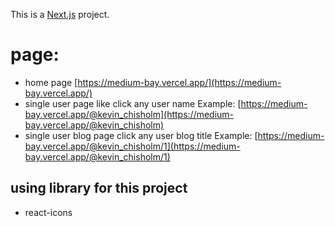 This is a [Next.js](https://nextjs.org/) project.

# page:
 - home page [https://medium-bay.vercel.app/](https://medium-bay.vercel.app/)
 - single user page like click any user name Example: [https://medium-bay.vercel.app/@kevin_chisholm](https://medium-bay.vercel.app/@kevin_chisholm)
 - single user blog page click any user blog title Example: [https://medium-bay.vercel.app/@kevin_chisholm/1](https://medium-bay.vercel.app/@kevin_chisholm/1)




## using library for this project
 - react-icons
